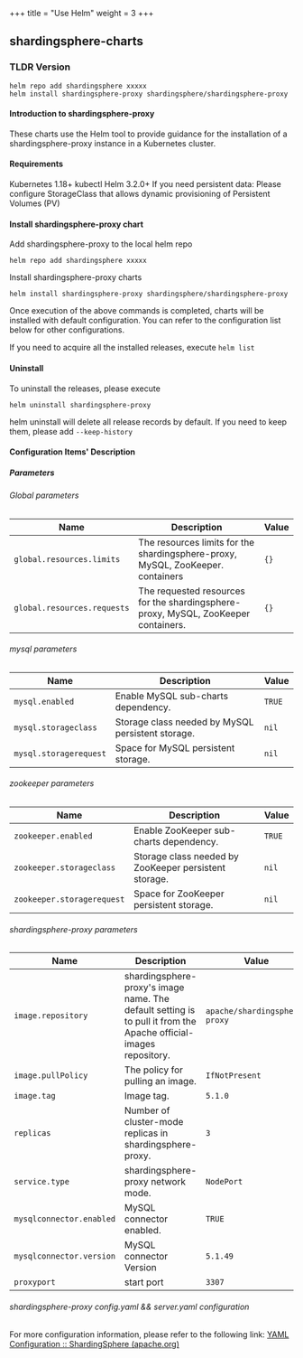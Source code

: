 +++
title = "Use Helm"
weight = 3
+++
## shardingsphere-charts
### TLDR Version
```Dockerfiile
helm repo add shardingsphere xxxxx
helm install shardingsphere-proxy shardingsphere/shardingsphere-proxy
```

#### Introduction to shardingsphere-proxy
These charts use the Helm tool to provide guidance for the installation of a shardingsphere-proxy instance in a Kubernetes cluster.

#### Requirements
Kubernetes 1.18+
kubectl
Helm 3.2.0+
If you need persistent data:
Please configure StorageClass that allows dynamic provisioning of Persistent Volumes (PV)

#### Install shardingsphere-proxy chart
Add shardingsphere-proxy to the local helm repo
```
helm repo add shardingsphere xxxxx
```

Install shardingsphere-proxy charts
```
helm install shardingsphere-proxy shardingsphere/shardingsphere-proxy
```

Once execution of the above commands is completed, charts will be installed with default configuration. You can refer to the configuration list below for other configurations.

If you need to acquire all the installed releases, execute `helm list`

#### Uninstall
To uninstall the releases, please execute
```
helm uninstall shardingsphere-proxy
```

helm uninstall will delete all release records by default. If you need to keep them, please add `--keep-history`

#### Configuration Items' Description
##### Parameters
###### Global parameters
| Name                        | Description                                                                       | Value |
| --------------------------- | --------------------------------------------------------------------------------- | ----- |
| `global.resources.limits`   | The resources limits for the shardingsphere-proxy, MySQL, ZooKeeper. containers    | `{}`  |
| `global.resources.requests` | The requested resources for the shardingsphere-proxy, MySQL, ZooKeeper containers. | `{}`  |

###### mysql parameters
| Name                   | Description                                      | Value |
| ---------------------- | ------------------------------------------------ | ----- |
| `mysql.enabled`        | Enable MySQL sub-charts dependency.               | `TRUE`  |
| `mysql.storageclass`   | Storage class needed by MySQL persistent storage. | `nil`   |
| `mysql.storagerequest` | Space for MySQL persistent storage.               | `nil`   |

###### zookeeper parameters
| Name                       | Description                                           | Value  |
| -------------------------- |-------------------------------------------------------| ------ |
| `zookeeper.enabled`        | Enable ZooKeeper sub-charts dependency.               | `TRUE` |
| `zookeeper.storageclass`   | Storage class needed by ZooKeeper persistent storage. | `nil`  |
| `zookeeper.storagerequest` | Space for ZooKeeper persistent storage.               | `nil`  |

###### shardingsphere-proxy parameters
| Name                       | Description                                                                                                      | Value  |
| -------------------------- |------------------------------------------------------------------------------------------------------------------| ------ |
|`image.repository`       | shardingsphere-proxy's image name. The default setting is to pull it from the Apache official-images repository. | `apache/shardingsphere-proxy` |
| `image.pullPolicy` | The policy for pulling an image.                                                                                 | `IfNotPresent` |
| `image.tag`| Image tag.                                                                                                       |`5.1.0`  |
| `replicas`| Number of cluster-mode replicas in shardingsphere-proxy.                                                         |`3`  |
|`service.type`| shardingsphere-proxy network mode.                                                                               |`NodePort`|
| `mysqlconnector.enabled`| MySQL connector enabled.                                                                                         |`TRUE`  |
| `mysqlconnector.version` | MySQL connector Version                                                                                          | `5.1.49`                      |
| `proxyport`| start port                                                                                                       |`3307` |

###### shardingsphere-proxy config.yaml && server.yaml configuration
For more configuration information, please refer to the following link: [YAML Configuration :: ShardingSphere (apache.org)](https://shardingsphere.apache.org/document/5.1.0/en/user-manual/shardingsphere-jdbc/yaml-config/)

